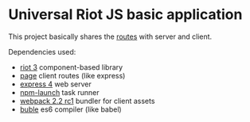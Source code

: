 # Universal Riot JS basic application

This project basically shares the [routes](./app/routes.js) with server and client.

Dependencies used:

* [riot 3](https://github.com/riot/riot) component-based library
* [page](https://github.com/visionmedia/page.js) client routes (like express)
* [express 4](https://github.com/expressjs/express) web server
* [npm-launch](https://github.com/andywer/npm-launch) task runner
* [webpack 2.2 rc1](https://github.com/webpack/webpack) bundler for client assets
* [buble](https://gitlab.com/Rich-Harris/buble) es6 compiler (like babel)
